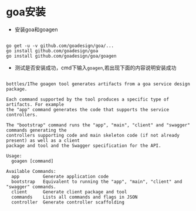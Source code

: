 # goa安装

* 安装goa和goagen
<pre><code>
go get -u -v github.com/goadesign/goa/...
go install github.com/goadesign/goa
go install github.com/goadesign/goa/goagen
</code></pre>
* 测试是否安装成功，cmd下输入`goagen`,若出现下面的内容说明安装成功
<pre><code>
bottles/1The goagen tool generates artifacts from a goa service design package.

Each command supported by the tool produces a specific type of artifacts. For example
the "app" command generates the code that supports the service controllers.

The "bootstrap" command runs the "app", "main", "client" and "swagger" commands generating the
controllers supporting code and main skeleton code (if not already present) as well as a client
package and tool and the Swagger specification for the API.

Usage:
  goagen [command]

Available Commands:
  app         Generate application code
  bootstrap   Equivalent to running the "app", "main", "client" and "swagger" commands.
  client      Generate client package and tool
  commands    Lists all commands and flags in JSON
  controller  Generate controller scaffolding
  
  </code></pre>